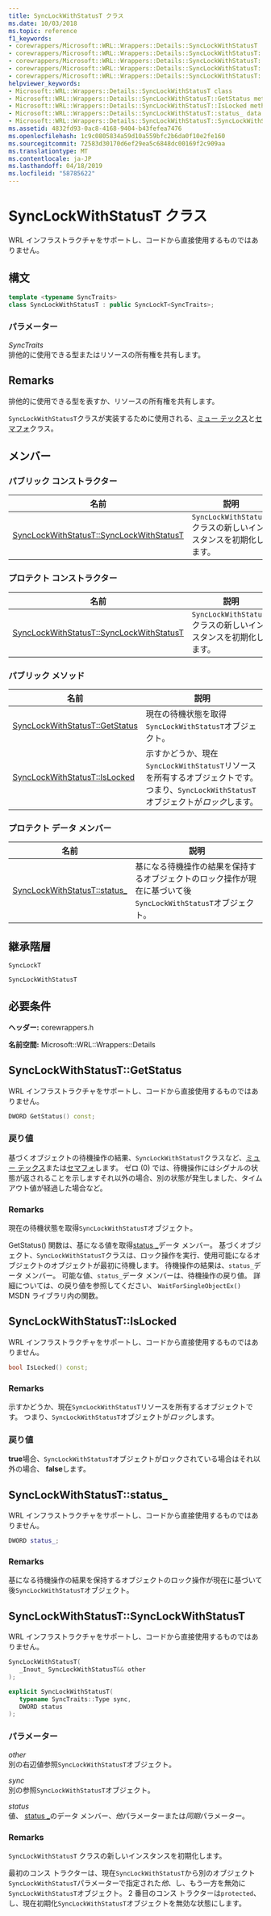 ```yaml
---
title: SyncLockWithStatusT クラス
ms.date: 10/03/2018
ms.topic: reference
f1_keywords:
- corewrappers/Microsoft::WRL::Wrappers::Details::SyncLockWithStatusT
- corewrappers/Microsoft::WRL::Wrappers::Details::SyncLockWithStatusT::GetStatus
- corewrappers/Microsoft::WRL::Wrappers::Details::SyncLockWithStatusT::IsLocked
- corewrappers/Microsoft::WRL::Wrappers::Details::SyncLockWithStatusT::status_
- corewrappers/Microsoft::WRL::Wrappers::Details::SyncLockWithStatusT::SyncLockWithStatusT
helpviewer_keywords:
- Microsoft::WRL::Wrappers::Details::SyncLockWithStatusT class
- Microsoft::WRL::Wrappers::Details::SyncLockWithStatusT::GetStatus method
- Microsoft::WRL::Wrappers::Details::SyncLockWithStatusT::IsLocked method
- Microsoft::WRL::Wrappers::Details::SyncLockWithStatusT::status_ data member
- Microsoft::WRL::Wrappers::Details::SyncLockWithStatusT::SyncLockWithStatusT, constructor
ms.assetid: 4832fd93-0ac8-4168-9404-b43fefea7476
ms.openlocfilehash: 1c9c0805834a59d10a559bfc2b6da0f10e2fe160
ms.sourcegitcommit: 72583d30170d6ef29ea5c6848dc00169f2c909aa
ms.translationtype: MT
ms.contentlocale: ja-JP
ms.lasthandoff: 04/18/2019
ms.locfileid: "58785622"
---
```

# <a name="synclockwithstatust-class"></a>SyncLockWithStatusT クラス

WRL インフラストラクチャをサポートし、コードから直接使用するものではありません。

## <a name="syntax"></a>構文

```cpp
template <typename SyncTraits>
class SyncLockWithStatusT : public SyncLockT<SyncTraits>;
```

### <a name="parameters"></a>パラメーター

*SyncTraits*<br/>
排他的に使用できる型またはリソースの所有権を共有します。

## <a name="remarks"></a>Remarks

排他的に使用できる型を表すか、リソースの所有権を共有します。

`SyncLockWithStatusT`クラスが実装するために使用される、[ミュー テックス](mutex-class.md)と[セマフォ](semaphore-class.md)クラス。

## <a name="members"></a>メンバー

### <a name="public-constructors"></a>パブリック コンストラクター

名前                                                             | 説明
---------------------------------------------------------------- | --------------------------------------------------------------
[SyncLockWithStatusT::SyncLockWithStatusT](#synclockwithstatust) | `SyncLockWithStatusT` クラスの新しいインスタンスを初期化します。

### <a name="protected-constructors"></a>プロテクト コンストラクター

名前                                                             | 説明
---------------------------------------------------------------- | --------------------------------------------------------------
[SyncLockWithStatusT::SyncLockWithStatusT](#synclockwithstatust) | `SyncLockWithStatusT` クラスの新しいインスタンスを初期化します。

### <a name="public-methods"></a>パブリック メソッド

名前                                         | 説明
-------------------------------------------- | ----------------------------------------------------------------------------------------------------------------------------------
[SyncLockWithStatusT::GetStatus](#getstatus) | 現在の待機状態を取得`SyncLockWithStatusT`オブジェクト。
[SyncLockWithStatusT::IsLocked](#islocked)   | 示すかどうか、現在`SyncLockWithStatusT`リソースを所有するオブジェクトです。 つまり、`SyncLockWithStatusT`オブジェクトが*ロック*します。

### <a name="protected-data-members"></a>プロテクト データ メンバー

名前                                    | 説明
--------------------------------------- | ----------------------------------------------------------------------------------------------------------------------------------------
[SyncLockWithStatusT::status_](#status) | 基になる待機操作の結果を保持するオブジェクトのロック操作が現在に基づいて後`SyncLockWithStatusT`オブジェクト。

## <a name="inheritance-hierarchy"></a>継承階層

`SyncLockT`

`SyncLockWithStatusT`

## <a name="requirements"></a>必要条件

**ヘッダー:** corewrappers.h

**名前空間:** Microsoft::WRL::Wrappers::Details

## <a name="getstatus"></a>SyncLockWithStatusT::GetStatus

WRL インフラストラクチャをサポートし、コードから直接使用するものではありません。

```cpp
DWORD GetStatus() const;
```

### <a name="return-value"></a>戻り値

基づくオブジェクトの待機操作の結果、`SyncLockWithStatusT`クラスなど、[ミュー テックス](mutex-class.md)または[セマフォ](semaphore-class.md)します。 ゼロ (0) では、待機操作にはシグナルの状態が返されることを示しますそれ以外の場合、別の状態が発生しました、タイムアウト値が経過した場合など。

### <a name="remarks"></a>Remarks

現在の待機状態を取得`SyncLockWithStatusT`オブジェクト。

GetStatus() 関数は、基になる値を取得[status _](#status)データ メンバー。 基づくオブジェクト、`SyncLockWithStatusT`クラスは、ロック操作を実行、使用可能になるオブジェクトのオブジェクトが最初に待機します。 待機操作の結果は、`status_`データ メンバー。 可能な値、`status_`データ メンバーは、待機操作の戻り値。 詳細については、の戻り値を参照してください、 `WaitForSingleObjectEx()` MSDN ライブラリ内の関数。

## <a name="islocked"></a>SyncLockWithStatusT::IsLocked

WRL インフラストラクチャをサポートし、コードから直接使用するものではありません。

```cpp
bool IsLocked() const;
```

### <a name="remarks"></a>Remarks

示すかどうか、現在`SyncLockWithStatusT`リソースを所有するオブジェクトです。 つまり、`SyncLockWithStatusT`オブジェクトが*ロック*します。

### <a name="return-value"></a>戻り値

**true**場合、`SyncLockWithStatusT`オブジェクトがロックされている場合はそれ以外の場合、 **false**します。

## <a name="status"></a>SyncLockWithStatusT::status_

WRL インフラストラクチャをサポートし、コードから直接使用するものではありません。

```cpp
DWORD status_;
```

### <a name="remarks"></a>Remarks

基になる待機操作の結果を保持するオブジェクトのロック操作が現在に基づいて後`SyncLockWithStatusT`オブジェクト。

## <a name="synclockwithstatust"></a>SyncLockWithStatusT::SyncLockWithStatusT

WRL インフラストラクチャをサポートし、コードから直接使用するものではありません。

```cpp
SyncLockWithStatusT(
   _Inout_ SyncLockWithStatusT&& other
);

explicit SyncLockWithStatusT(
   typename SyncTraits::Type sync,
   DWORD status
);
```

### <a name="parameters"></a>パラメーター

*other*<br/>
別の右辺値参照`SyncLockWithStatusT`オブジェクト。

*sync*<br/>
別の参照`SyncLockWithStatusT`オブジェクト。

*status*<br/>
値、 [status _](#status)のデータ メンバー、*他*パラメーターまたは*同期*パラメーター。

### <a name="remarks"></a>Remarks

`SyncLockWithStatusT` クラスの新しいインスタンスを初期化します。

最初のコンス トラクターは、現在`SyncLockWithStatusT`から別のオブジェクト`SyncLockWithStatusT`パラメーターで指定された*他*、し、もう一方を無効に`SyncLockWithStatusT`オブジェクト。 2 番目のコンス トラクターは`protected`、し、現在初期化`SyncLockWithStatusT`オブジェクトを無効な状態にします。
